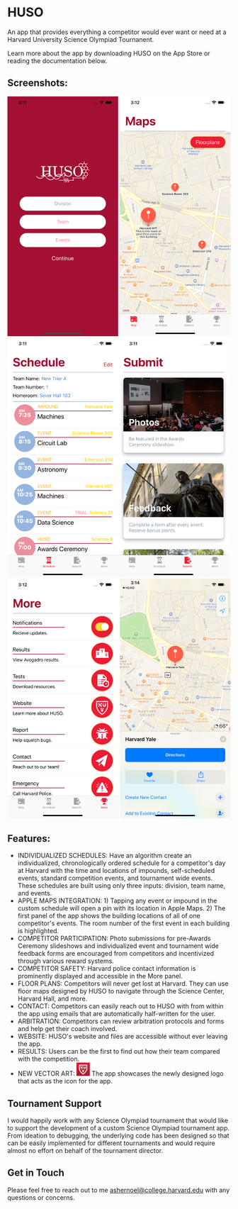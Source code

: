 # HUSO

An app that provides everything a competitor would ever want or need at a Harvard University Science Olympiad Tournanent. 

Learn more about the app by downloading HUSO on the App Store or reading the documentation below. 

## Screenshots: 

<img src="/Images/login.png" alt="Default Login Screen" width="250"/> <img src="/Images/maps.png" alt="Individualized Map" width="250"/> <img src="/Images/schedule.png" alt="Individualzed Schedule" width="250"/><img src="/Images/submit.png" alt="Submission Options" width="250"/> <img src="/Images/more.png" alt="More Options" width="250"/> <img src="/Images/applemaps.png" alt="Clicking on Events Opens Maps" width="250"/> 

## Features: 

* INDIVIDUALIZED SCHEDULES: Have an algorithm create an individualized, chronologically ordered schedule for a competitor's day at Harvard with the time and locations of impounds, self-scheduled events, standard competition events, and tournament wide events. These schedules are built using only three inputs: division, team name, and events. 
* APPLE MAPS INTEGRATION: 1) Tapping any event or impound in the custom schedule will open a pin with its location in Apple Maps. 2) The first panel of the app shows the building locations of all of one competitor's events. The room number of the first event in each building is highlighted.
* COMPETITOR PARTICIPATION: Photo submissions for pre-Awards Ceremony slideshows and individualized event and tournament wide feedback forms are encouraged from competitors and incentivized through various reward systems. 
* COMPETITOR SAFETY: Harvard police contact information is prominently displayed and accessible in the More panel. 
* FLOOR PLANS: Competitors will never get lost at Harvard. They can use floor maps designed by HUSO to navigate through the Science Center, Harvard Hall, and more. 
* CONTACT: Competitors can easily reach out to HUSO with from within the app using emails that are automatically half-written for the user. 
* ARBITRATION: Competitors can review arbitration protocols and forms and help get their coach involved.  
* WEBSITE: HUSO's website and files are accessible without ever leaving the app. 
* RESULTS: Users can be the first to find out how their team compared with the competition. 
* NEW VECTOR ART: <img src="/Images/logo.jpg" alt="HUSO Logo" width="30"/> The app showcases the newly designed logo that acts as the icon for the app.


## Tournament Support

I would happily work with any Science Olympiad tournament that would like to support the development of a custom Science Olympiad tournament app. From ideation to debugging, the underlying code has been designed so that can be easily implemented for different tournaments and would require almost no effort on behalf of the tournament director. 

## Get in Touch

Please feel free to reach out to me [ashernoel@college.harvard.edu](mailto:ashernoel@college.harvard.edu) with any questions or concerns. 





